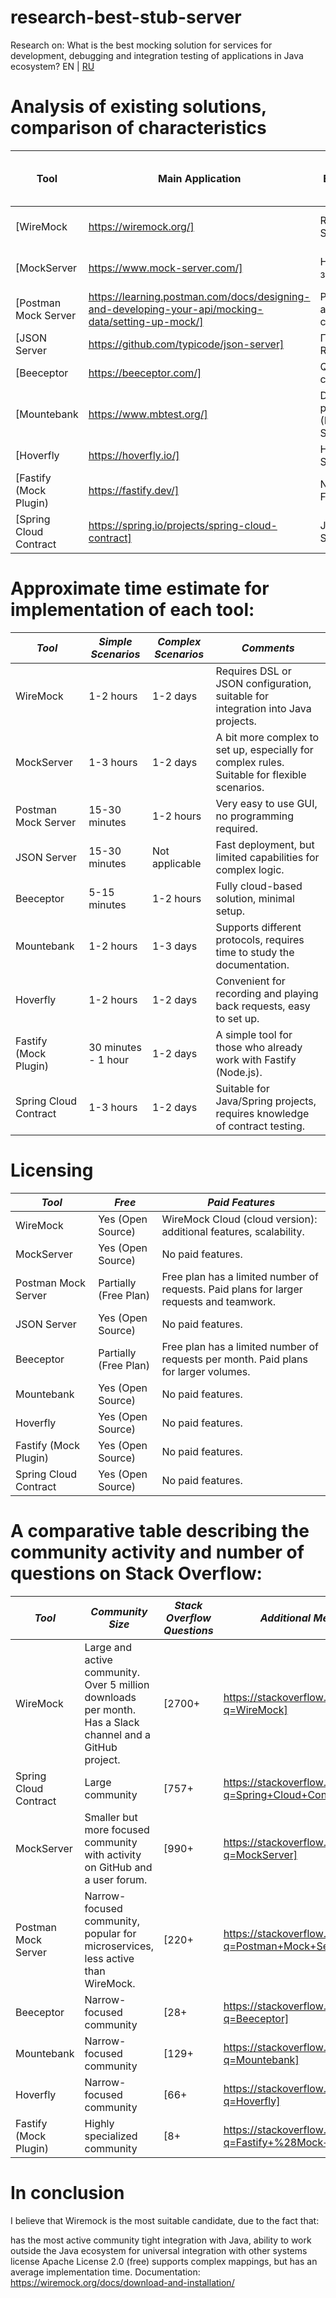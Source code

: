 # research-best-stub-server
Research on: What is the best mocking solution for services for development, debugging and integration testing of applications in Java ecosystem?
EN | [RU](README_ru.md)

# Analysis of existing solutions, comparison of characteristics

|Tool|Main Application|Ease of Use|Support for Complex Logic|Response Format|Deployment Method|Features|
|---|---|---|---|---|---|---|
|[WireMock|https://wiremock.org/]|REST и SOAP API|Medium|High|JSON, XML, other|Java application, Docker|Record and play requests, integrate with tests|
|[MockServer|https://www.mock-server.com/]|HTTP/HTTPS заглушки|Medium|High|Any|Java, standalone, Docker|Dynamic behavior change|
|[Postman Mock Server|https://learning.postman.com/docs/designing-and-developing-your-api/mocking-data/setting-up-mock/]|Prototypes and quick checks|Very simple|Low|JSON|Built in Postman|Easy to configure, dynamic variables|
|[JSON Server|https://github.com/typicode/json-server]|Простые REST API|Very Simple|Low|JSON|Node.js app|Minimal effort: JSON file only|
|[Beeceptor|https://beeceptor.com/]|Quickly create stubs|Very simple|Medium|JSON|Cloud service|Convenient web interface, no local installation|
|[Mountebank|https://www.mbtest.org/]|Different protocols (HTTP, TCP, SMTP)|Medium|High|Any|Node.js, standalone|Universality, suitable for multi-protocol systems|
|[Hoverfly|https://hoverfly.io/]|High Load Systems|Medium|High|JSON|Standalone, Docker|Support for recording and replaying requests|
|[Fastify (Mock Plugin)|https://fastify.dev/]|Node.js с Fastify|Simple|Low|JSON|Node.js app|Integrates well into Fastify projects|
|[Spring Cloud Contract|https://spring.io/projects/spring-cloud-contract]|Java и Spring|Medium|High|JSON, XML, other|Spring app, Docker|Contract testing, generating stubs from contracts|



# Approximate time estimate for implementation of each tool:

|*Tool*|*Simple Scenarios*|*Complex Scenarios*|*Comments*|
|---|---|---|---|
|WireMock|1-2 hours|1-2 days|Requires DSL or JSON configuration, suitable for integration into Java projects.|
|MockServer|1-3 hours|1-2 days|A bit more complex to set up, especially for complex rules. Suitable for flexible scenarios.|
|Postman Mock Server|15-30 minutes|1-2 hours|Very easy to use GUI, no programming required.|
|JSON Server|15-30 minutes|Not applicable|Fast deployment, but limited capabilities for complex logic.|
|Beeceptor|5-15 minutes|1-2 hours|Fully cloud-based solution, minimal setup.|
|Mountebank|1-2 hours|1-3 days|Supports different protocols, requires time to study the documentation.|
|Hoverfly|1-2 hours|1-2 days|Convenient for recording and playing back requests, easy to set up.|
|Fastify (Mock Plugin)|30 minutes - 1 hour|1-2 days|A simple tool for those who already work with Fastify (Node.js).|
|Spring Cloud Contract|1-3 hours|1-2 days|Suitable for Java/Spring projects, requires knowledge of contract testing.|


# Licensing

|*Tool*|*Free*|*Paid Features*|
|---|---|---|
|WireMock|Yes (Open Source)|WireMock Cloud (cloud version): additional features, scalability.|
|MockServer|Yes (Open Source)|No paid features.|
|Postman Mock Server|Partially (Free Plan)|Free plan has a limited number of requests. Paid plans for larger requests and teamwork.|
|JSON Server|Yes (Open Source)|No paid features.|
|Beeceptor|Partially (Free Plan)|Free plan has a limited number of requests per month. Paid plans for larger volumes.|
|Mountebank|Yes (Open Source)|No paid features.|
|Hoverfly|Yes (Open Source)|No paid features.|
|Fastify (Mock Plugin)|Yes (Open Source)|No paid features.|
|Spring Cloud Contract|Yes (Open Source)|No paid features.|


# A comparative table describing the community activity and number of questions on Stack Overflow:

|*Tool*|*Community Size*|*Stack Overflow Questions*|*Additional Metrics*|
|---|---|---|---|
|WireMock|Large and active community. Over 5 million downloads per month. Has a Slack channel and a GitHub project.|[2700+​|https://stackoverflow.com/search?q=WireMock]|Extensive documentation, ready-made API templates, and a cloud version for use in teams.|
|Spring Cloud Contract|Large community|[757+|https://stackoverflow.com/search?q=Spring+Cloud+Contract]|Maintained by a community on GitHub and other channels.|
|MockServer|Smaller but more focused community with activity on GitHub and a user forum.|[990+​|https://stackoverflow.com/search?q=MockServer]|Mailing list for users and active discussion on GitHub.|
|Postman Mock Server|Narrow-focused community, popular for microservices, less active than WireMock.|[220+|https://stackoverflow.com/search?q=Postman+Mock+Server]|Large user community via Postman (many use for API testing).|
|Beeceptor|Narrow-focused community|[28+|https://stackoverflow.com/search?q=Beeceptor]| |
|Mountebank|Narrow-focused community|[129+|https://stackoverflow.com/search?q=Mountebank]|Maintained by an active community on GitHub.|
|Hoverfly|Narrow-focused community|[66+|https://stackoverflow.com/search?q=Hoverfly]|Support is limited to active contributors to the project.|
|Fastify (Mock Plugin)|Highly specialized community|[8+|https://stackoverflow.com/search?q=Fastify+%28Mock+Plugin%29]|Active community of Fastify developers.|


# In conclusion

I believe that Wiremock is the most suitable candidate, due to the fact that:

has the most active community
tight integration with Java,
ability to work outside the Java ecosystem for universal integration with other systems
license Apache License 2.0 (free)
supports complex mappings, but has an average implementation time.
Documentation: https://wiremock.org/docs/download-and-installation/
